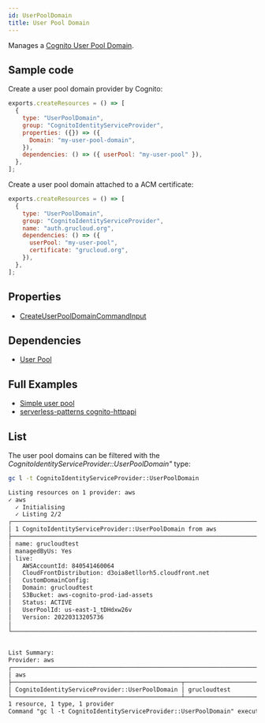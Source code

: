 ```yaml
---
id: UserPoolDomain
title: User Pool Domain
---
```


Manages a [Cognito User Pool Domain](https://console.aws.amazon.com/cognito/v2/idp/user-pools).

## Sample code

Create a user pool domain provider by Cognito:

```js
exports.createResources = () => [
  {
    type: "UserPoolDomain",
    group: "CognitoIdentityServiceProvider",
    properties: ({}) => ({
      Domain: "my-user-pool-domain",
    }),
    dependencies: () => ({ userPool: "my-user-pool" }),
  },
];
```

Create a user pool domain attached to a ACM certificate:

```js
exports.createResources = () => [
  {
    type: "UserPoolDomain",
    group: "CognitoIdentityServiceProvider",
    name: "auth.grucloud.org",
    dependencies: () => ({
      userPool: "my-user-pool",
      certificate: "grucloud.org",
    }),
  },
];
```

## Properties

- [CreateUserPoolDomainCommandInput](https://docs.aws.amazon.com/AWSJavaScriptSDK/v3/latest/clients/client-cognito-identity-provider/interfaces/createuserpooldomaincommandinput.html)

## Dependencies

- [User Pool](./UserPool.md)

## Full Examples

- [Simple user pool](https://github.com/grucloud/grucloud/tree/main/examples/aws/CognitoIdentityServiceProvider/identity-provider)
- [serverless-patterns cognito-httpapi](https://github.com/grucloud/grucloud/tree/main/examples/aws/serverless-patterns/cognito-httpapi)

## List

The user pool domains can be filtered with the _CognitoIdentityServiceProvider::UserPoolDomain"_ type:

```sh
gc l -t CognitoIdentityServiceProvider::UserPoolDomain
```

```txt
Listing resources on 1 provider: aws
✓ aws
  ✓ Initialising
  ✓ Listing 2/2
┌────────────────────────────────────────────────────────────────────────┐
│ 1 CognitoIdentityServiceProvider::UserPoolDomain from aws              │
├────────────────────────────────────────────────────────────────────────┤
│ name: grucloudtest                                                     │
│ managedByUs: Yes                                                       │
│ live:                                                                  │
│   AWSAccountId: 840541460064                                           │
│   CloudFrontDistribution: d3oia8etllorh5.cloudfront.net                │
│   CustomDomainConfig:                                                  │
│   Domain: grucloudtest                                                 │
│   S3Bucket: aws-cognito-prod-iad-assets                                │
│   Status: ACTIVE                                                       │
│   UserPoolId: us-east-1_tDHdxw26v                                      │
│   Version: 20220313205736                                              │
│                                                                        │
└────────────────────────────────────────────────────────────────────────┘


List Summary:
Provider: aws
┌───────────────────────────────────────────────────────────────────────┐
│ aws                                                                   │
├────────────────────────────────────────────────┬──────────────────────┤
│ CognitoIdentityServiceProvider::UserPoolDomain │ grucloudtest         │
└────────────────────────────────────────────────┴──────────────────────┘
1 resource, 1 type, 1 provider
Command "gc l -t CognitoIdentityServiceProvider::UserPoolDomain" executed in 4s, 131 MB
```
